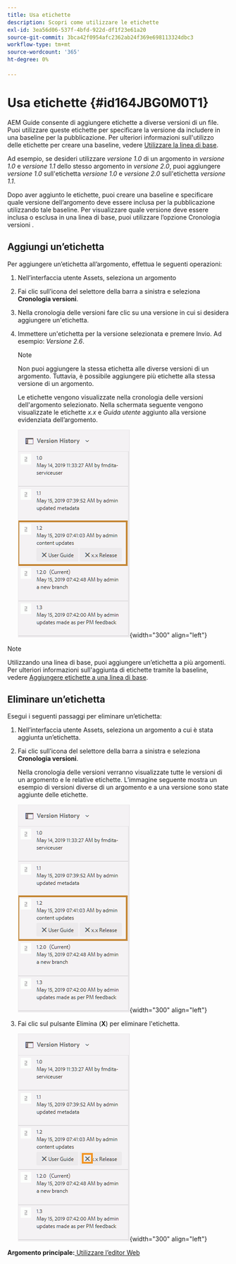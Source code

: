 ```yaml
---
title: Usa etichette
description: Scopri come utilizzare le etichette
exl-id: 3ea56d06-537f-4bfd-922d-df1f23e61a20
source-git-commit: 3bca42f0954afc2362ab24f369e698113324dbc3
workflow-type: tm+mt
source-wordcount: '365'
ht-degree: 0%

---
```


# Usa etichette {#id164JBG0M0T1}

AEM Guide consente di aggiungere etichette a diverse versioni di un file. Puoi utilizzare queste etichette per specificare la versione da includere in una baseline per la pubblicazione. Per ulteriori informazioni sull&#39;utilizzo delle etichette per creare una baseline, vedere [Utilizzare la linea di base](generate-output-use-baseline-for-publishing.md#).

Ad esempio, se desideri utilizzare *versione 1.0* di un argomento in *versione 1.0* e *versione 1.1* dello stesso argomento in *versione 2.0*, puoi aggiungere *versione 1.0* sull&#39;etichetta *versione 1.0* e *versione 2.0* sull&#39;etichetta *versione 1.1*.

Dopo aver aggiunto le etichette, puoi creare una baseline e specificare quale versione dell’argomento deve essere inclusa per la pubblicazione utilizzando tale baseline. Per visualizzare quale versione deve essere inclusa o esclusa in una linea di base, puoi utilizzare l’opzione Cronologia versioni .

## Aggiungi un’etichetta

Per aggiungere un’etichetta all’argomento, effettua le seguenti operazioni:

1. Nell’interfaccia utente Assets, seleziona un argomento
1. Fai clic sull’icona del selettore della barra a sinistra e seleziona **Cronologia versioni**.
1. Nella cronologia delle versioni fare clic su una versione in cui si desidera aggiungere un&#39;etichetta.

1. Immettere un&#39;etichetta per la versione selezionata e premere Invio. Ad esempio: *Versione 2.6*.

   >[!NOTE]
   >
   > Non puoi aggiungere la stessa etichetta alle diverse versioni di un argomento. Tuttavia, è possibile aggiungere più etichette alla stessa versione di un argomento.

   Le etichette vengono visualizzate nella cronologia delle versioni dell&#39;argomento selezionato. Nella schermata seguente vengono visualizzate le etichette *x.x* e *Guida utente* aggiunto alla versione evidenziata dell’argomento.

   ![](images/labels.png){width="300" align="left"}

>[!NOTE]
>
> Utilizzando una linea di base, puoi aggiungere un’etichetta a più argomenti. Per ulteriori informazioni sull&#39;aggiunta di etichette tramite la baseline, vedere [Aggiungere etichette a una linea di base](generate-output-use-baseline-for-publishing.md#id184KD0T305Z).

## Eliminare un’etichetta

Esegui i seguenti passaggi per eliminare un’etichetta:

1. Nell’interfaccia utente Assets, seleziona un argomento a cui è stata aggiunta un’etichetta.
1. Fai clic sull’icona del selettore della barra a sinistra e seleziona **Cronologia versioni**.

   Nella cronologia delle versioni verranno visualizzate tutte le versioni di un argomento e le relative etichette. L’immagine seguente mostra un esempio di versioni diverse di un argomento e a una versione sono state aggiunte delle etichette.

   ![](images/labels.png){width="300" align="left"}

1. Fai clic sul pulsante Elimina \(**X**\) per eliminare l&#39;etichetta.

   ![](images/delete-labels.png){width="300" align="left"}


**Argomento principale:**[ Utilizzare l’editor Web](web-editor.md)
